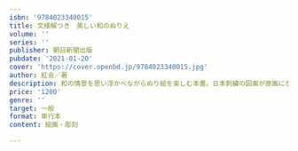 ```yaml
---
isbn: '9784023340015'
title: 文様解つき　美しい和のぬりえ
volume: ''
series: ''
publisher: 朝日新聞出版
pubdate: '2021-01-20'
cover: 'https://cover.openbd.jp/9784023340015.jpg'
author: 紅会／著
description: 和の情景を思い浮かべながらぬり絵を楽しむ本書。日本刺繍の図案が原画になり、日本の文化に触れながら、思い思いの色に塗り、心落ち着く時間が流れます。
price: '1200'
genre: ''
target: 一般
format: 単行本
content: 絵画・彫刻

---
```


